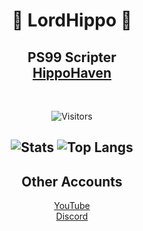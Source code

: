 <h1 align="center">🦛 LordHippo 🦛</h1>
<h2 align="center">
  PS99 Scripter 
  <br>
  <a href="https://discord.com/invite/VzkvWUjJVe">HippoHaven</a>
</h2>

<br>

<p align="center">
  <img src="https://visitor-badge.laobi.icu/badge?page_id=ReimuSimpu.ReimuSimpu&left_color=red&right_color=purple" alt="Visitors"/>
</p>


<h2 align="center">
  <img src="https://github-readme-stats.vercel.app/api/?username=ReimuSimpu&show_icons=true&title_color=fff&icon_color=79ff97&text_color=9f9f9f&bg_color=151515&count_private=true&include_all_commits=true&custom_title=LordHippo's%20Statistics" alt="Stats"/>
  <img src="https://github-readme-stats.vercel.app/api/top-langs?username=ReimuSimpu&layout=compact&title_color=fff&icon_color=79ff97&text_color=9f9f9f&bg_color=151515&border_radius=10&hide=css&custom_title=LordHippo's%20Most%20Used%20Languages" alt="Top Langs"/>
</h2>

<h2 align="center">Other Accounts</h2>

<p align="center">
  <a href="https://www.youtube.com/@Lord_Hippo">YouTube</a><br>
  <a href="https://discord.com/users/618580498251382824">Discord</a>
</p>

